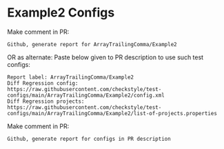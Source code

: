 # Example2 Configs
Make comment in PR:
```
Github, generate report for ArrayTrailingComma/Example2
```
OR as alternate:
Paste below given to PR description to use such test configs:
```
Report label: ArrayTrailingComma/Example2
Diff Regression config: https://raw.githubusercontent.com/checkstyle/test-configs/main/ArrayTrailingComma/Example2/config.xml
Diff Regression projects: https://raw.githubusercontent.com/checkstyle/test-configs/main/ArrayTrailingComma/Example2/list-of-projects.properties
```
Make comment in PR:
```
Github, generate report for configs in PR description
```
